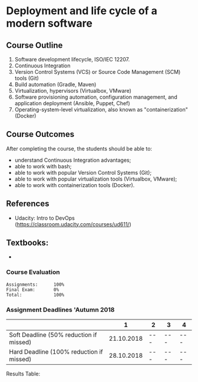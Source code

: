# Deployment and life cycle of a modern software

## Course Outline
1. Software development lifecycle, ISO/IEC 12207.
2. Continuous Integration
3. Version Control Systems (VCS) or Source Code Management (SCM) tools (Git)
4. Build automation (Gradle, Maven)
5. Virtualization, hypervisors (Virtualbox, VMware)
6. Software provisioning automation, configuration management, and application deployment (Ansible, Puppet, Chef)
7. Operating-system-level virtualization, also known as "containerization" (Docker)


## Course Outcomes
After completing the course, the students should be able to:
- understand Continuous Integration advantages;
- able to work with bash;
- able to work with popular Version Control Systems (Git);
- able to work with popular virtualization tools (Virtualbox, VMware);
- able to work with containerization tools (Docker).

## References
- Udacity: Intro to DevOps (https://classroom.udacity.com/courses/ud611/)

## Textbooks:

* <ToDO>

### Course Evaluation
```
Assignments:      100%
Final Exam:       0%
Total:            100%

```

### Assignment Deadlines 'Autumn 2018

|                                          |  1  | 2 | 3 | 4 |
| ---------------------------------------- | --- | --- | --- | --- |
| Soft Deadline (50% reduction if missed)  | 21.10.2018 | --- | --- | --- |
| Hard Deadline (100% reduction if missed) | 28.10.2018 | --- | --- | --- |


Results Table:
<ToDO>
